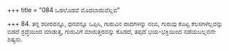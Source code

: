 +++
title = "084 ಒಡಲೊಡವೆ ಮೊದಲಾದುವೆಲ್ಲವ"

+++
84. ತನ್ನ ಶರೀರವನ್ನೂ, ಧನವನ್ನೂ ಒಪ್ಪಿಸಿ, ಗುರುವಿನ ಪಾದಗಳನ್ನು ನಂಬಿ,  ಗುರುವು ಕೊಟ್ಟ ಕೆಲಸಗಳೆಲ್ಲವನ್ನು ಬಿಡದೆ ಶ್ರದ್ಧೆಯಿಂದ ಮಾಡುತ್ತ, ಗುರುವಿಗೆ ಮಾರುತ್ತರವನ್ನು ಕೊಡದೆ, ತಪ್ಪದೆ ಭಯ-ಭಕ್ತಿಯಿಂದ ನಡೆಯಬಲ್ಲವನೇ ಶಿಷ್ಯನು.